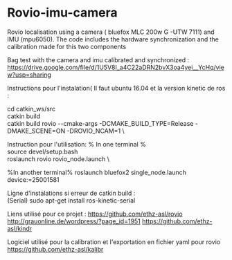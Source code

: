 # Rovio-imu-camera
Rovio localisation using a camera ( bluefox MLC 200w G -UTW 7111) and IMU (mpu6050). The code includes the hardware synchronization and the calibration made for this two components

Bag test with the camera and imu calibrated and synchronized :
https://drive.google.com/file/d/1U5V8I_a4C22aDRN2bvX3oa4yei__YcHq/view?usp=sharing

Instructions pour l'instalation( Il faut ubuntu 16.04 et la version kinetic de ros :

cd catkin_ws/src \
catkin build \
catkin build rovio --cmake-args -DCMAKE_BUILD_TYPE=Release -DMAKE_SCENE=ON -DROVIO_NCAM=1 \

Instruction pour l'utilisation:
% In one terminal %  \
source devel/setup.bash \
roslaunch rovio rovio_node.launch \

%In another terminal%
roslaunch bluefox2 single_node.launch device:=25001581

Ligne d'instalations si erreur de catkin build :  \
(Serial) sudo apt-get install ros-kinetic-serial




Liens utilisé pour ce projet :
https://github.com/ethz-asl/rovio
http://grauonline.de/wordpress/?page_id=1951
https://github.com/ethz-asl/kindr


Logiciel utilisé pour la calibration et l'exportation en fichier yaml pour rovio
https://github.com/ethz-asl/kalibr

